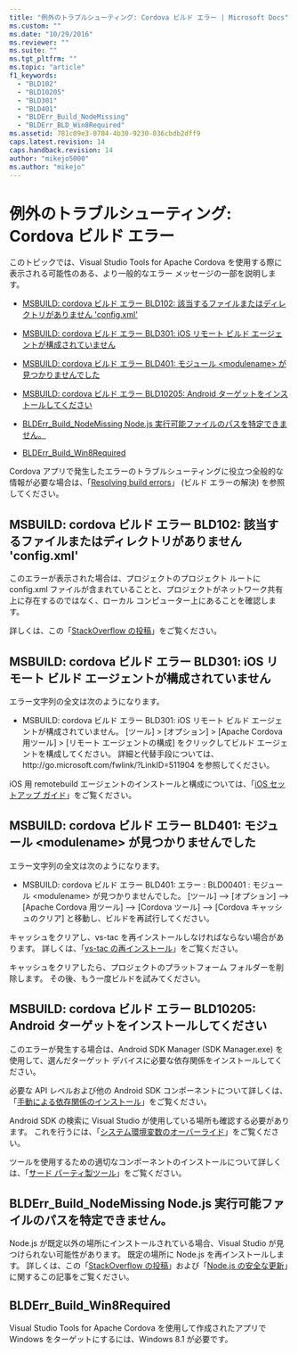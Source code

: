 ```yaml
---
title: "例外のトラブルシューティング: Cordova ビルド エラー | Microsoft Docs"
ms.custom: ""
ms.date: "10/29/2016"
ms.reviewer: ""
ms.suite: ""
ms.tgt_pltfrm: ""
ms.topic: "article"
f1_keywords: 
  - "BLD102"
  - "BLD10205"
  - "BLD301"
  - "BLD401"
  - "BLDErr_Build_NodeMissing"
  - "BLDErr_BLD_Win8Required"
ms.assetid: 781c09e3-0704-4b30-9230-036cbdb2dff9
caps.latest.revision: 14
caps.handback.revision: 14
author: "mikejo5000"
ms.author: "mikejo"
---
```

# 例外のトラブルシューティング: Cordova ビルド エラー
このトピックでは、Visual Studio Tools for Apache Cordova を使用する際に表示される可能性のある、より一般的なエラー メッセージの一部を説明します。  
  
-   [MSBUILD: cordova ビルド エラー BLD102: 該当するファイルまたはディレクトリがありません 'config.xml'](#BLD102)  
  
-   [MSBUILD: cordova ビルド エラー BLD301: iOS リモート ビルド エージェントが構成されていません](#BLD301)  
  
-   [MSBUILD: cordova ビルド エラー BLD401: モジュール &lt;modulename&gt; が見つかりませんでした](#BLD401)  
  
-   [MSBUILD: cordova ビルド エラー BLD10205: Android ターゲットをインストールしてください](#BLD10205)  
  
-   [BLDErr_Build_NodeMissing Node.js 実行可能ファイルのパスを特定できません。](#BLDErr_Build_NodeMissing)  
  
-   [BLDErr_Build_Win8Required](#BLDErr_Build_Win8Required)  
  
 Cordova アプリで発生したエラーのトラブルシューティングに役立つ全般的な情報が必要な場合は、「[Resolving build errors](https://taco.visualstudio.com/en-us/docs/resolving-build-errors/)」 \(ビルド エラーの解決\) を参照してください。  
  
##  <a name="BLD102"></a> MSBUILD: cordova ビルド エラー BLD102: 該当するファイルまたはディレクトリがありません 'config.xml'  
 このエラーが表示された場合は、プロジェクトのプロジェクト ルートに config.xml ファイルが含まれていることと、プロジェクトがネットワーク共有上に存在するのではなく、ローカル コンピューター上にあることを確認します。  
  
 詳しくは、この「[StackOverflow の投稿](http://stackoverflow.com/questions/27134007/new-cordova-project-gives-the-error-bld00102-no-such-file-or-directory-confi)」をご覧ください。  
  
##  <a name="BLD301"></a> MSBUILD: cordova ビルド エラー BLD301: iOS リモート ビルド エージェントが構成されていません  
 エラー文字列の全文は次のようになります。  
  
-   MSBUILD: cordova ビルド エラー BLD301: iOS リモート ビルド エージェントが構成されていません。 \[ツール\] \> \[オプション\] \> \[Apache Cordova 用ツール\] \> \[リモート エージェントの構成\] をクリックしてビルド エージェントを構成してください。 詳細と代替手段については、http:\/\/go.microsoft.com\/fwlink\/?LinkID\=511904 を参照してください。  
  
 iOS 用 remotebuild エージェントのインストールと構成については、「[iOS セットアップ ガイド](http://taco.visualstudio.com/en-us/docs/ios-guide/)」をご覧ください。  
  
##  <a name="BLD401"></a> MSBUILD: cordova ビルド エラー BLD401: モジュール \<modulename\> が見つかりませんでした  
 エラー文字列の全文は次のようになります。  
  
-   MSBUILD: cordova ビルド エラー BLD401: エラー : BLD00401 : モジュール \<modulename\> が見つかりませんでした。 \[ツール\] \-\-\> \[オプション\] \-\-\> \[Apache Cordova 用ツール\] \-\-\> \[Cordova ツール\] \-\-\> \[Cordova キャッシュのクリア\] と移動し、ビルドを再試行してください。  
  
 キャッシュをクリアし、vs\-tac を再インストールしなければならない場合があります。 詳しくは、「[vs\-tac の再インストール](http://taco.visualstudio.com/en-us/docs/configure-vs-tools-apache-cordova#vstac)」をご覧ください。  
  
 キャッシュをクリアしたら、プロジェクトのプラットフォーム フォルダーを削除します。 その後、もう一度ビルドを試みてください。  
  
##  <a name="BLD10205"></a> MSBUILD: cordova ビルド エラー BLD10205: Android ターゲットをインストールしてください  
 このエラーが発生する場合は、Android SDK Manager \(SDK Manager.exe\) を使用して、選んだターゲット デバイスに必要な依存関係をインストールしてください。  
  
 必要な API レベルおよび他の Android SDK コンポーネントについて詳しくは、「[手動による依存関係のインストール](http://taco.visualstudio.com/en-us/docs/configure-vs-tools-apache-cordova#ThirdParty)」をご覧ください。  
  
 Android SDK の検索に Visual Studio が使用している場所も確認する必要があります。 これを行うには、「[システム環境変数のオーバーライド](http://taco.visualstudio.com/en-us/docs/configure-vs-tools-apache-cordova#env-var)」をご覧ください。  
  
 ツールを使用するための適切なコンポーネントのインストールについて詳しくは、「[サード パーティ製ツール](http://taco.visualstudio.com/en-us/docs/install-vs-tools-apache-cordova#choose)」をご覧ください。  
  
##  <a name="BLDErr_Build_NodeMissing"></a> BLDErr\_Build\_NodeMissing Node.js 実行可能ファイルのパスを特定できません。  
 Node.js が既定以外の場所にインストールされている場合、Visual Studio が見つけられない可能性があります。 既定の場所に Node.js を再インストールします。 詳しくは、この「[StackOverflow の投稿](http://stackoverflow.com/questions/32203992/vs2015-cordova-apps-blderr-build-nodemissing)」および「[Node.js の安全な更新](http://taco.visualstudio.com/en-us/docs/change-node-version/)」に関するこの記事をご覧ください。  
  
##  <a name="BLDErr_Build_Win8Required"></a> BLDErr\_Build\_Win8Required  
 Visual Studio Tools for Apache Cordova を使用して作成されたアプリで Windows をターゲットにするには、Windows 8.1 が必要です。